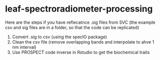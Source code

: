 # leaf-spectroradiometer-processing

Here are the steps if you have reflecatnce .sig files from SVC (the example csv and sig files are in a folder, so that the code can be replicated)

1. Convert .sig to csv (using the specIO package)
2. Clean the csv file (remove overlapping bands and interpolate to ahve 1 nm interval)
3. Use PROSPECT code inverse in Rstudio to get the biochemical traits
